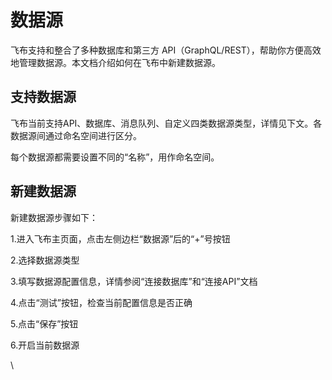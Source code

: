 # 数据源

飞布支持和整合了多种数据库和第三方 API（GraphQL/REST），帮助你方便高效地管理数据源。本文档介绍如何在飞布中新建数据源。

## 支持数据源

飞布当前支持API、数据库、消息队列、自定义四类数据源类型，详情见下文。各数据源间通过命名空间进行区分。

每个数据源都需要设置不同的“名称”，用作命名空间。

## 新建数据源

新建数据源步骤如下：

1.进入飞布主页面，点击左侧边栏“数据源”后的“+”号按钮

2.选择数据源类型

3.填写数据源配置信息，详情参阅“连接数据库”和“连接API”文档

4.点击“测试”按钮，检查当前配置信息是否正确

5.点击“保存”按钮

6.开启当前数据源

\
